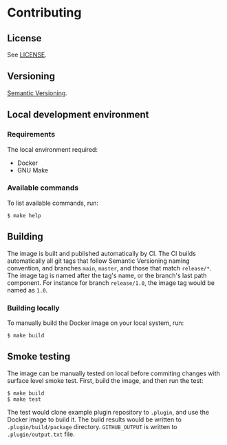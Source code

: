 Contributing
=====

License
-----

See [LICENSE](./LICENSE).

Versioning
-----

[Semantic Versioning](https://semver.org/).

Local development environment
-----

### Requirements

The local environment required:

* Docker
* GNU Make

### Available commands

To list available commands, run:

```shell
$ make help
```

Building
-----

The image is built and published automatically by CI. The CI builds automatically all git tags that follow
Semantic Versioning naming convention, and branches `main`, `master`, and those that match `release/*`. The image tag
is named after the tag's name, or the branch's last path component. For instance for branch `release/1.0`, the
image tag would be named as `1.0`.

### Building locally

To manually build the Docker image on your local system, run:

```shell
$ make build
```

Smoke testing
-----

The image can be manually tested on local before commiting changes with surface level smoke test. First, build
the image, and then run the test:

```shell
$ make build
$ make test
```

The test would clone example plugin repository to `.plugin`, and use the Docker image to build it. The build
results would be written to `.plugin/build/package` directory. `GITHUB_OUTPUT` is written to `.plugin/output.txt`
file.
